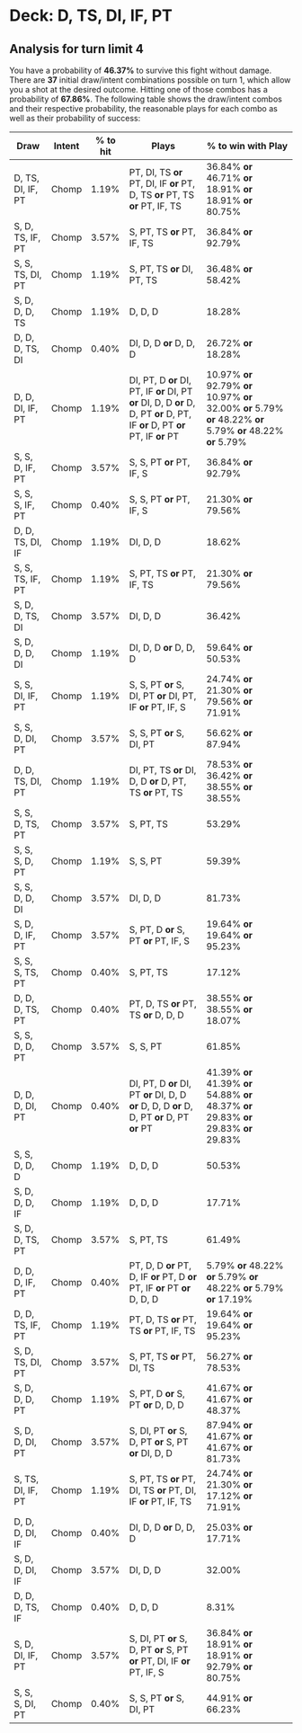 # Deck: D, TS, DI, IF, PT
## Analysis for turn limit 4
You have a probability of **46.37%** to survive this fight without damage. There are **37** initial draw/intent combinations possible on turn 1, which allow you a shot at the desired outcome. Hitting one of those combos has a probability of **67.86%**.
The following table shows the draw/intent combos and their respective probability, the reasonable plays for each combo as well as their probability of success:

|Draw|Intent|% to hit|Plays|% to win with Play|
|----|------|--------|-----|------------------|
|D, TS, DI, IF, PT|Chomp|1.19%|PT, DI, TS **or** PT, DI, IF **or** PT, D, TS **or** PT, TS **or** PT, IF, TS|36.84% **or** 46.71% **or** 18.91% **or** 18.91% **or** 80.75%|
|S, D, TS, IF, PT|Chomp|3.57%|S, PT, TS **or** PT, IF, TS|36.84% **or** 92.79%|
|S, S, TS, DI, PT|Chomp|1.19%|S, PT, TS **or** DI, PT, TS|36.48% **or** 58.42%|
|S, D, D, D, TS|Chomp|1.19%|D, D, D|18.28%|
|D, D, D, TS, DI|Chomp|0.40%|DI, D, D **or** D, D, D|26.72% **or** 18.28%|
|D, D, DI, IF, PT|Chomp|1.19%|DI, PT, D **or** DI, PT, IF **or** DI, PT **or** DI, D, D **or** D, D, PT **or** D, PT, IF **or** D, PT **or** PT, IF **or** PT|10.97% **or** 92.79% **or** 10.97% **or** 32.00% **or** 5.79% **or** 48.22% **or** 5.79% **or** 48.22% **or** 5.79%|
|S, S, D, IF, PT|Chomp|3.57%|S, S, PT **or** PT, IF, S|36.84% **or** 92.79%|
|S, S, S, IF, PT|Chomp|0.40%|S, S, PT **or** PT, IF, S|21.30% **or** 79.56%|
|D, D, TS, DI, IF|Chomp|1.19%|DI, D, D|18.62%|
|S, S, TS, IF, PT|Chomp|1.19%|S, PT, TS **or** PT, IF, TS|21.30% **or** 79.56%|
|S, D, D, TS, DI|Chomp|3.57%|DI, D, D|36.42%|
|S, D, D, D, DI|Chomp|1.19%|DI, D, D **or** D, D, D|59.64% **or** 50.53%|
|S, S, DI, IF, PT|Chomp|1.19%|S, S, PT **or** S, DI, PT **or** DI, PT, IF **or** PT, IF, S|24.74% **or** 21.30% **or** 79.56% **or** 71.91%|
|S, S, D, DI, PT|Chomp|3.57%|S, S, PT **or** S, DI, PT|56.62% **or** 87.94%|
|D, D, TS, DI, PT|Chomp|1.19%|DI, PT, TS **or** DI, D, D **or** D, PT, TS **or** PT, TS|78.53% **or** 36.42% **or** 38.55% **or** 38.55%|
|S, S, D, TS, PT|Chomp|3.57%|S, PT, TS|53.29%|
|S, S, S, D, PT|Chomp|1.19%|S, S, PT|59.39%|
|S, S, D, D, DI|Chomp|3.57%|DI, D, D|81.73%|
|S, D, D, IF, PT|Chomp|3.57%|S, PT, D **or** S, PT **or** PT, IF, S|19.64% **or** 19.64% **or** 95.23%|
|S, S, S, TS, PT|Chomp|0.40%|S, PT, TS|17.12%|
|D, D, D, TS, PT|Chomp|0.40%|PT, D, TS **or** PT, TS **or** D, D, D|38.55% **or** 38.55% **or** 18.07%|
|S, S, D, D, PT|Chomp|3.57%|S, S, PT|61.85%|
|D, D, D, DI, PT|Chomp|0.40%|DI, PT, D **or** DI, PT **or** DI, D, D **or** D, D, D **or** D, D, PT **or** D, PT **or** PT|41.39% **or** 41.39% **or** 54.88% **or** 48.37% **or** 29.83% **or** 29.83% **or** 29.83%|
|S, S, D, D, D|Chomp|1.19%|D, D, D|50.53%|
|S, D, D, D, IF|Chomp|1.19%|D, D, D|17.71%|
|S, D, D, TS, PT|Chomp|3.57%|S, PT, TS|61.49%|
|D, D, D, IF, PT|Chomp|0.40%|PT, D, D **or** PT, D, IF **or** PT, D **or** PT, IF **or** PT **or** D, D, D|5.79% **or** 48.22% **or** 5.79% **or** 48.22% **or** 5.79% **or** 17.19%|
|D, D, TS, IF, PT|Chomp|1.19%|PT, D, TS **or** PT, TS **or** PT, IF, TS|19.64% **or** 19.64% **or** 95.23%|
|S, D, TS, DI, PT|Chomp|3.57%|S, PT, TS **or** PT, DI, TS|56.27% **or** 78.53%|
|S, D, D, D, PT|Chomp|1.19%|S, PT, D **or** S, PT **or** D, D, D|41.67% **or** 41.67% **or** 48.37%|
|S, D, D, DI, PT|Chomp|3.57%|S, DI, PT **or** S, D, PT **or** S, PT **or** DI, D, D|87.94% **or** 41.67% **or** 41.67% **or** 81.73%|
|S, TS, DI, IF, PT|Chomp|1.19%|S, PT, TS **or** PT, DI, TS **or** PT, DI, IF **or** PT, IF, TS|24.74% **or** 21.30% **or** 17.12% **or** 71.91%|
|D, D, D, DI, IF|Chomp|0.40%|DI, D, D **or** D, D, D|25.03% **or** 17.71%|
|S, D, D, DI, IF|Chomp|3.57%|DI, D, D|32.00%|
|D, D, D, TS, IF|Chomp|0.40%|D, D, D|8.31%|
|S, D, DI, IF, PT|Chomp|3.57%|S, DI, PT **or** S, D, PT **or** S, PT **or** PT, DI, IF **or** PT, IF, S|36.84% **or** 18.91% **or** 18.91% **or** 92.79% **or** 80.75%|
|S, S, S, DI, PT|Chomp|0.40%|S, S, PT **or** S, DI, PT|44.91% **or** 66.23%|
